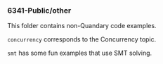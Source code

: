 ### 6341-Public/other

This folder contains non-Quandary code examples.

`concurrency` corresponds to the Concurrency topic.

`smt` has some fun examples that use SMT solving.
